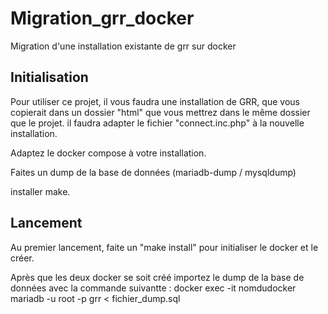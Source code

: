 # Migration_grr_docker
Migration d'une installation existante de grr sur docker 

## Initialisation

Pour utiliser ce projet, il vous faudra une installation de GRR, que vous copierait dans un dossier "html" que vous mettrez dans le même dossier que le projet.
il faudra adapter le fichier "connect.inc.php" à la nouvelle installation.

Adaptez le docker compose à votre installation.

Faites un dump de la base de données (mariadb-dump / mysqldump)

installer make.


## Lancement 

Au premier lancement, faite un "make install" pour initialiser le docker et le créer.

Après que les deux docker se soit créé importez le dump de la base de données avec la commande suivantte :
docker exec -it nomdudocker mariadb -u root -p grr < fichier_dump.sql
